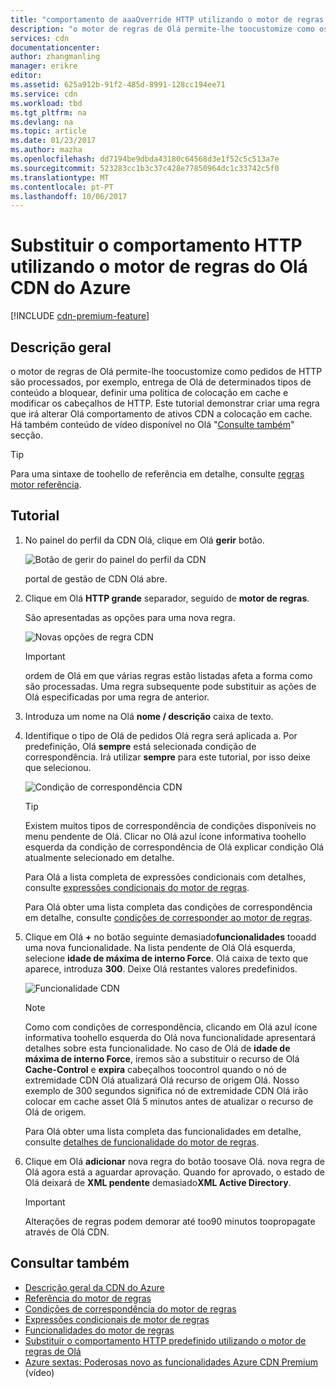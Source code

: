 ```yaml
---
title: "comportamento de aaaOverride HTTP utilizando o motor de regras do Olá CDN do Azure | Microsoft Docs"
description: "o motor de regras de Olá permite-lhe toocustomize como os pedidos de HTTP são processados pela CDN do Azure, tal como está a bloquear Olá entrega de determinados tipos de conteúdo, definir uma política de colocação em cache e modificar os cabeçalhos de HTTP."
services: cdn
documentationcenter: 
author: zhangmanling
manager: erikre
editor: 
ms.assetid: 625a912b-91f2-485d-8991-128cc194ee71
ms.service: cdn
ms.workload: tbd
ms.tgt_pltfrm: na
ms.devlang: na
ms.topic: article
ms.date: 01/23/2017
ms.author: mazha
ms.openlocfilehash: dd7194be9dbda43180c64568d3e1f52c5c513a7e
ms.sourcegitcommit: 523283cc1b3c37c428e77850964dc1c33742c5f0
ms.translationtype: MT
ms.contentlocale: pt-PT
ms.lasthandoff: 10/06/2017
---
```

# <a name="override-http-behavior-using-hello-azure-cdn-rules-engine"></a>Substituir o comportamento HTTP utilizando o motor de regras do Olá CDN do Azure
[!INCLUDE [cdn-premium-feature](../../includes/cdn-premium-feature.md)]

## <a name="overview"></a>Descrição geral
o motor de regras de Olá permite-lhe toocustomize como pedidos de HTTP são processados, por exemplo, entrega de Olá de determinados tipos de conteúdo a bloquear, definir uma política de colocação em cache e modificar os cabeçalhos de HTTP.  Este tutorial demonstrar criar uma regra que irá alterar Olá comportamento de ativos CDN a colocação em cache.  Há também conteúdo de vídeo disponível no Olá "[Consulte também](#see-also)" secção.

   > [!TIP] 
   > Para uma sintaxe de toohello de referência em detalhe, consulte [regras motor referência](cdn-rules-engine-reference.md).
   > 


## <a name="tutorial"></a>Tutorial
1. No painel do perfil da CDN Olá, clique em Olá **gerir** botão.
   
    ![Botão de gerir do painel do perfil da CDN](./media/cdn-rules-engine/cdn-manage-btn.png)
   
    portal de gestão de CDN Olá abre.
2. Clique em Olá **HTTP grande** separador, seguido de **motor de regras**.
   
    São apresentadas as opções para uma nova regra.
   
    ![Novas opções de regra CDN](./media/cdn-rules-engine/cdn-new-rule.png)
   
   > [!IMPORTANT]
   > ordem de Olá em que várias regras estão listadas afeta a forma como são processadas. Uma regra subsequente pode substituir as ações de Olá especificadas por uma regra de anterior.
   > 
   > 
3. Introduza um nome na Olá **nome / descrição** caixa de texto.
4. Identifique o tipo de Olá de pedidos Olá regra será aplicada a.  Por predefinição, Olá **sempre** está selecionada condição de correspondência.  Irá utilizar **sempre** para este tutorial, por isso deixe que selecionou.
   
   ![Condição de correspondência CDN](./media/cdn-rules-engine/cdn-request-type.png)
   
   > [!TIP]
   > Existem muitos tipos de correspondência de condições disponíveis no menu pendente de Olá.  Clicar no Olá azul ícone informativa toohello esquerda da condição de correspondência de Olá explicar condição Olá atualmente selecionado em detalhe.
   > 
   >  Para Olá a lista completa de expressões condicionais com detalhes, consulte [expressões condicionais do motor de regras](cdn-rules-engine-reference-match-conditions.md).
   >  
   > Para Olá obter uma lista completa das condições de correspondência em detalhe, consulte [condições de corresponder ao motor de regras](cdn-rules-engine-reference-match-conditions.md).
   > 
   > 
5. Clique em Olá  **+**  no botão seguinte demasiado**funcionalidades** tooadd uma nova funcionalidade.  Na lista pendente de Olá Olá esquerda, selecione **idade de máxima de interno Force**.  Olá caixa de texto que aparece, introduza **300**.  Deixe Olá restantes valores predefinidos.
   
   ![Funcionalidade CDN](./media/cdn-rules-engine/cdn-new-feature.png)
   
   > [!NOTE]
   > Como com condições de correspondência, clicando em Olá azul ícone informativa toohello esquerda do Olá nova funcionalidade apresentará detalhes sobre esta funcionalidade.  No caso de Olá de **idade de máxima de interno Force**, iremos são a substituir o recurso de Olá **Cache-Control** e **expira** cabeçalhos toocontrol quando o nó de extremidade CDN Olá atualizará Olá recurso de origem Olá.  Nosso exemplo de 300 segundos significa nó de extremidade CDN Olá irão colocar em cache asset Olá 5 minutos antes de atualizar o recurso de Olá de origem.
   > 
   > Para Olá obter uma lista completa das funcionalidades em detalhe, consulte [detalhes de funcionalidade do motor de regras](cdn-rules-engine-reference-features.md).
   > 
   > 
6. Clique em Olá **adicionar** nova regra do botão toosave Olá.  nova regra de Olá agora está a aguardar aprovação. Quando for aprovado, o estado de Olá deixará de **XML pendente** demasiado**XML Active Directory**.
   
   > [!IMPORTANT]
   > Alterações de regras podem demorar até too90 minutos toopropagate através de Olá CDN.
   > 
   > 

## <a name="see-also"></a>Consultar também
* [Descrição geral da CDN do Azure](cdn-overview.md)
* [Referência do motor de regras](cdn-rules-engine-reference.md)
* [Condições de correspondência do motor de regras](cdn-rules-engine-reference-match-conditions.md)
* [Expressões condicionais de motor de regras](cdn-rules-engine-reference-conditional-expressions.md)
* [Funcionalidades do motor de regras](cdn-rules-engine-reference-features.md)
* [Substituir o comportamento HTTP predefinido utilizando o motor de regras de Olá](cdn-rules-engine.md)
* [Azure sextas: Poderosas novo as funcionalidades Azure CDN Premium](https://azure.microsoft.com/documentation/videos/azure-cdns-powerful-new-premium-features/) (vídeo)